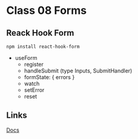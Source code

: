 # Class 08 Forms

## Reack Hook Form

```shell
npm install react-hook-form
```

- useForm
  - register
  - handleSubmit (type Inputs, SubmitHandler)
  - formState: { errors }
  - watch
  - setError
  - reset

## Links

[Docs](https://www.react-hook-form.com/)
